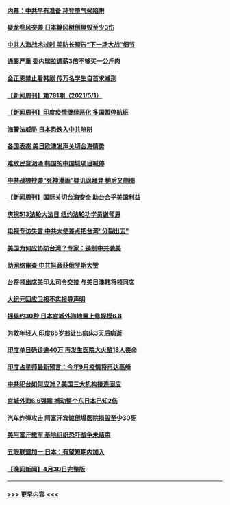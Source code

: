 #### [内幕：中共早有准备 拜登堕气候陷阱](../pages/prog202/a103108911.md?t=05021302) 
#### [疑龙卷风突袭 日本静冈树倒屋毁至少3伤](../pages/prog202/a103108977.md?t=05021302) 
#### [中共人海战术过时 美防长预告“下一场大战”细节](../pages/prog202/a103108984.md?t=05021302) 
#### [通膨严重 委内瑞拉调薪3倍不够买一公斤肉](../pages/prog202/a103108965.md?t=05021302) 
#### [金正恩禁止看韩剧 传万名学生自首求减刑](../pages/prog202/a103108926.md?t=05021302) 
#### [【新闻周刊】第781期（2021/5/1）](../pages/prog202/a103108909.md?t=05021302) 
#### [【新闻周刊】印度疫情继续恶化 多国暂停航班](../pages/prog202/a103108880.md?t=05021302) 
#### [海警法威胁 日本恐跌入中共陷阱](../pages/prog202/a103108085.md?t=05021302) 
#### [各国表态 美日欧澳发声关切台海情势](../pages/prog202/a103108099.md?t=05021302) 
#### [难敌民意汹涌 韩国的中国城项目喊停](../pages/prog202/a103108819.md?t=05021302) 
#### [中共战狼抄袭“死神漫画”疑讥讽拜登 稍后又删图](../pages/prog202/a103108812.md?t=05021302) 
#### [【新闻周刊】国际关切台海安全 助台合乎美国利益](../pages/prog202/a103108808.md?t=05021302) 
#### [庆祝513法轮大法日 纽约法轮功学员谢师恩](../pages/prog202/a103108805.md?t=05021302) 
#### [电视专访失言 中共大使差点把台湾“分裂出去”](../pages/prog202/a103108742.md?t=05021302) 
#### [美国为何应协防台湾？专家：遏制中共袭美](../pages/prog202/a103108696.md?t=05021302) 
#### [助网络审查 中共抖音获俄罗斯大赞](../pages/prog202/a103108626.md?t=05021302) 
#### [台将领出席美印太司令交接 与美日澳韩将领同席](../pages/prog202/a103108666.md?t=05021302) 
#### [大纪元回应卫报不实报导声明](../pages/prog202/a103108633.md?t=05021302) 
#### [摇晃约30秒 日本宫城外海地震上修规模6.8](../pages/prog202/a103108477.md?t=05021302) 
#### [为救年轻人 印度85岁翁让出病床3天后病逝](../pages/prog202/a103108457.md?t=05021302) 
#### [印度单日确诊逾40万 再发生医院大火酿18人丧命](../pages/prog202/a103108440.md?t=05021302) 
#### [印度占星师最新预言：今年9月疫情将再达高峰](../pages/prog202/a103108368.md?t=05021302) 
#### [中共犯台如何应对？美国三大机构接连回应](../pages/prog202/a103108423.md?t=05021302) 
#### [宫城外海6.6强震 撼动整个东日本已知2伤](../pages/prog202/a103108347.md?t=05021302) 
#### [汽车炸弹攻击 阿富汗宾馆倒塌医院损毁至少30死](../pages/prog202/a103108389.md?t=05021302) 
#### [美阿富汗撤军 基地组织恐吓战争未结束](../pages/prog202/a103108030.md?t=05021302) 
#### [五眼联盟加一 日本：有望短期内加入](../pages/prog202/a103108083.md?t=05021302) 
#### [【晚间新闻】4月30日完整版](../pages/prog202/a103108327.md?t=05021302) 

----
#### [ >>> 更早内容 <<< ](../indexes/prog202-earlier.md)
